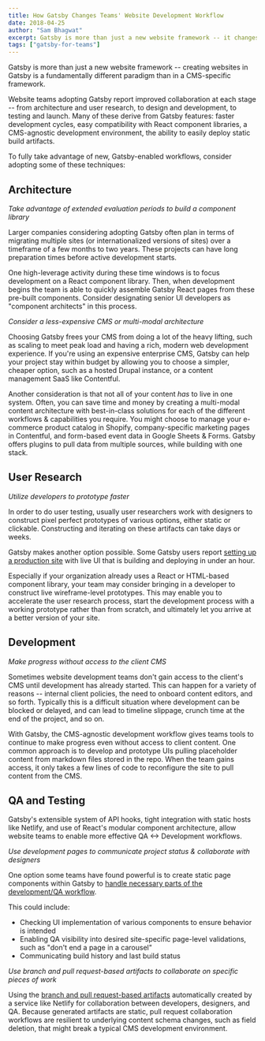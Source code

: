 ```yaml
---
title: How Gatsby Changes Teams' Website Development Workflow
date: 2018-04-25
author: "Sam Bhagwat"
excerpt: Gatsby is more than just a new website framework -- it changes the way your team works together.
tags: ["gatsby-for-teams"]
---
```


Gatsby is more than just a new website framework -- creating websites in Gatsby is a fundamentally different paradigm than in a CMS-specific framework.

Website teams adopting Gatsby report improved collaboration at each stage -- from architecture and user research, to design and development, to testing and launch. Many of these derive from Gatsby features: faster development cycles, easy compatibility with React component libraries, a CMS-agnostic development environment, the ability to easily deploy static build artifacts.

To fully take advantage of new, Gatsby-enabled workflows, consider adopting some of these techniques:

## Architecture

_Take advantage of extended evaluation periods to build a component library_

Larger companies considering adopting Gatsby often plan in terms of migrating multiple sites (or internationalized versions of sites) over a timeframe of a few months to two years. These projects can have long preparation times before active development starts.

One high-leverage activity during these time windows is to focus development on a React component library. Then, when development begins the team is able to quickly assemble Gatsby React pages from these pre-built components. Consider designating senior UI developers as "component architects" in this process.

_Consider a less-expensive CMS or multi-modal architecture_

Choosing Gatsby frees your CMS from doing a lot of the heavy lifting, such as scaling to meet peak load and having a rich, modern web development experience. If you're using an expensive enterprise CMS, Gatsby can help your project stay within budget by allowing you to choose a simpler, cheaper option, such as a hosted Drupal instance, or a content management SaaS like Contentful.

Another consideration is that not all of your content _has_ to live in one system. Often, you can save time and money by creating a multi-modal content architecture with best-in-class solutions for each of the different workflows & capabilities you require. You might choose to manage your e-commerce product catalog in Shopify, company-specific marketing pages in Contentful, and form-based event data in Google Sheets & Forms. Gatsby offers plugins to pull data from multiple sources, while building with one stack.

## User Research

_Utilize developers to prototype faster_

In order to do user testing, usually user researchers work with designers to construct pixel perfect prototypes of various options, either static or clickable. Constructing and iterating on these artifacts can take days or weeks.

Gatsby makes another option possible. Some Gatsby users report [setting up a production site](/blog/2018-01-18-how-boston-gov-used-gatsby-to-be-selected-as-an-amazon-hq2-candidate-city/) with live UI that is building and deploying in under an hour.

Especially if your organization already uses a React or HTML-based component library, your team may consider bringing in a developer to construct live wireframe-level prototypes. This may enable you to accelerate the user research process, start the development process with a working prototype rather than from scratch, and ultimately let you arrive at a better version of your site.

## Development

_Make progress without access to the client CMS_

Sometimes website development teams don't gain access to the client's CMS until development has already started. This can happen for a variety of reasons -- internal client policies, the need to onboard content editors, and so forth. Typically this is a difficult situation where development can be blocked or delayed, and can lead to timeline slippage, crunch time at the end of the project, and so on.

With Gatsby, the CMS-agnostic development workflow gives teams tools to continue to make progress even without access to client content. One common approach is to develop and prototype UIs pulling placeholder content from markdown files stored in the repo. When the team gains access, it only takes a few lines of code to reconfigure the site to pull content from the CMS.

## QA and Testing

Gatsby's extensible system of API hooks, tight integration with static hosts like Netlify, and use of React's modular component architecture, allow website teams to enable more effective QA &lt;-> Development workflows.

_Use development pages to communicate project status & collaborate with designers_

One option some teams have found powerful is to create static page components within Gatsby to [handle necessary parts of the development/QA workflow](/blog/2018-04-11-trying-out-gatsby-at-work-and-co/#1-pre-integration-qa).

This could include:

- Checking UI implementation of various components to ensure behavior is intended
- Enabling QA visibility into desired site-specific page-level validations, such as "don't end a page in a carousel"
- Communicating build history and last build status

_Use branch and pull request-based artifacts to collaborate on specific pieces of work_

Using the [branch and pull request-based artifacts](/blog/2018-04-11-trying-out-gatsby-at-work-and-co/#building-staging-urls) automatically created by a service like Netlify for collaboration between developers, designers, and QA. Because generated artifacts are static, pull request collaboration workflows are resilient to underlying content schema changes, such as field deletion, that might break a typical CMS development environment.
